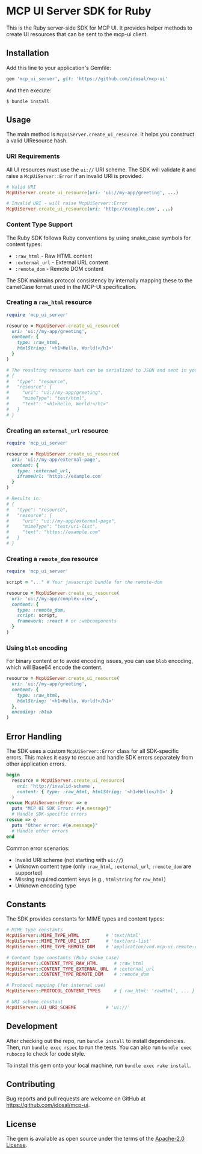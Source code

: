 # MCP UI Server SDK for Ruby

This is the Ruby server-side SDK for MCP UI. It provides helper methods to create UI resources that can be sent to the mcp-ui client.

## Installation

Add this line to your application's Gemfile:

```ruby
gem 'mcp_ui_server', git: 'https://github.com/idosal/mcp-ui'
```

And then execute:

    $ bundle install

## Usage

The main method is `McpUiServer.create_ui_resource`. It helps you construct a valid UIResource hash.

### URI Requirements

All UI resources must use the `ui://` URI scheme. The SDK will validate it and raise a `McpUiServer::Error` if an invalid URI is provided.

```ruby
# Valid URI
McpUiServer.create_ui_resource(uri: 'ui://my-app/greeting', ...)

# Invalid URI - will raise McpUiServer::Error
McpUiServer.create_ui_resource(uri: 'http://example.com', ...)
```

### Content Type Support

The Ruby SDK follows Ruby conventions by using snake_case symbols for content types:

- `:raw_html` - Raw HTML content
- `:external_url` - External URL content  
- `:remote_dom` - Remote DOM content

The SDK maintains protocol consistency by internally mapping these to the camelCase format used in the MCP-UI specification.

### Creating a `raw_html` resource

```ruby
require 'mcp_ui_server'

resource = McpUiServer.create_ui_resource(
  uri: 'ui://my-app/greeting',
  content: {
    type: :raw_html,
    htmlString: '<h1>Hello, World!</h1>'
  }
)

# The resulting resource hash can be serialized to JSON and sent in your API response.
# {
#   "type": "resource",
#   "resource": {
#     "uri": "ui://my-app/greeting",
#     "mimeType": "text/html",
#     "text": "<h1>Hello, World!</h1>"
#   }
# }
```

### Creating an `external_url` resource

```ruby
require 'mcp_ui_server'

resource = McpUiServer.create_ui_resource(
  uri: 'ui://my-app/external-page',
  content: {
    type: :external_url,
    iframeUrl: 'https://example.com'
  }
)

# Results in:
# {
#   "type": "resource",
#   "resource": {
#     "uri": "ui://my-app/external-page",
#     "mimeType": "text/uri-list",
#     "text": "https://example.com"
#   }
# }
```

### Creating a `remote_dom` resource

```ruby
require 'mcp_ui_server'

script = "..." # Your javascript bundle for the remote-dom

resource = McpUiServer.create_ui_resource(
  uri: 'ui://my-app/complex-view',
  content: {
    type: :remote_dom,
    script: script,
    framework: :react # or :webcomponents
  }
)
```

### Using `blob` encoding

For binary content or to avoid encoding issues, you can use `blob` encoding, which will Base64 encode the content.

```ruby
resource = McpUiServer.create_ui_resource(
  uri: 'ui://my-app/greeting',
  content: {
    type: :raw_html,
    htmlString: '<h1>Hello, World!</h1>'
  },
  encoding: :blob
)
```

## Error Handling

The SDK uses a custom `McpUiServer::Error` class for all SDK-specific errors. This makes it easy to rescue and handle SDK errors separately from other application errors.

```ruby
begin
  resource = McpUiServer.create_ui_resource(
    uri: 'http://invalid-scheme',
    content: { type: :raw_html, htmlString: '<h1>Hello</h1>' }
  )
rescue McpUiServer::Error => e
  puts "MCP UI SDK Error: #{e.message}"
  # Handle SDK-specific errors
rescue => e
  puts "Other error: #{e.message}"
  # Handle other errors
end
```

Common error scenarios:
- Invalid URI scheme (not starting with `ui://`)
- Unknown content type (only `:raw_html`, `:external_url`, `:remote_dom` are supported)
- Missing required content keys (e.g., `htmlString` for `raw_html`)
- Unknown encoding type

## Constants

The SDK provides constants for MIME types and content types:

```ruby
# MIME type constants
McpUiServer::MIME_TYPE_HTML          # 'text/html'
McpUiServer::MIME_TYPE_URI_LIST      # 'text/uri-list'
McpUiServer::MIME_TYPE_REMOTE_DOM    # 'application/vnd.mcp-ui.remote-dom; framework=%s'

# Content type constants (Ruby snake_case)
McpUiServer::CONTENT_TYPE_RAW_HTML      # :raw_html
McpUiServer::CONTENT_TYPE_EXTERNAL_URL  # :external_url
McpUiServer::CONTENT_TYPE_REMOTE_DOM    # :remote_dom

# Protocol mapping (for internal use)
McpUiServer::PROTOCOL_CONTENT_TYPES     # { raw_html: 'rawHtml', ... }

# URI scheme constant
McpUiServer::UI_URI_SCHEME           # 'ui://'
```

## Development

After checking out the repo, run `bundle install` to install dependencies. Then, run `bundle exec rspec` to run the tests. You can also run `bundle exec rubocop` to check for code style.

To install this gem onto your local machine, run `bundle exec rake install`.

## Contributing

Bug reports and pull requests are welcome on GitHub at https://github.com/idosal/mcp-ui.

## License

The gem is available as open source under the terms of the [Apache-2.0 License](https://www.apache.org/licenses/LICENSE-2.0). 
